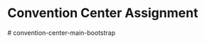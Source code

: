 # Convention Center Assignment

#   c o n v e n t i o n - c e n t e r - m a i n - b o o t s t r a p  
 